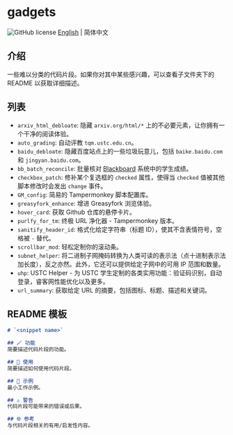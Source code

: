 # gadgets
![GitHub license](https://img.shields.io/github/license/PRO-2684/gadgets?style=flat-square) [English](./README.md) | 简体中文

## 介绍
一些难以分类的代码片段。如果你对其中某些感兴趣，可以查看子文件夹下的 README 以获取详细描述。

## 列表
- `arxiv_html_debloate`: 隐藏 `arxiv.org/html/*` 上的不必要元素，让你拥有一个干净的阅读体验。
- `auto_grading`: 自动评教 `tqm.ustc.edu.cn`。
- `baidu_debloate`: 隐藏百度站点上的一些垃圾玩意儿，包括 `baike.baidu.com` 和 `jingyan.baidu.com`。
- `bb_batch_reconcile`: 批量核对 [Blackboard](https://www.blackboard.com/) 系统中的学生成绩。
- `checkbox_patch`: 修补某个复选框的 `checked` 属性，使得当 `checked` 值被其他脚本修改时会发出 `change` 事件。
- `GM_config`: 简易的 Tampermonkey 脚本配置库。
- `greasyfork_enhance`: 增进 Greasyfork 浏览体验。
- `hover_card`: 获取 Github 仓库的悬停卡片。
- `purlfy_for_tm`: 终极 URL 净化器 - Tampermonkey 版本。
- `sanitify_header_id`: 格式化给定字符串（标题 ID），使其不含表情符号，空格被 `-` 替代。
- `scrollbar_mod`: 轻松定制你的滚动条。
- `subnet_helper`: 将二进制子网掩码转换为人类可读的表示法（点十进制表示法加长度），反之亦然。此外，它还可以提供给定子网中的可用 IP 范围和数量。
- `uhp`: USTC Helper - 为 USTC 学生定制的各类实用功能：验证码识别，自动登录，睿客网性能优化以及更多。
- `url_summary`: 获取给定 URL 的摘要，包括图标、标题、描述和关键词。

## README 模板
```markdown
# `<snippet name>`

## 🪄 功能
简要描述代码片段的功能。

## 📖 使用
简要描述如何使用代码片段。

## 🍻 示例
最小工作示例。

## ⚠️ 警告
代码片段可能带来的错误或后果。

## 🌐 参考
与代码片段相关的有用/启发性内容。
```
